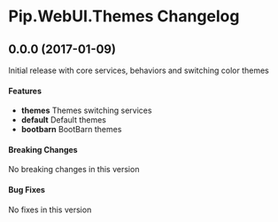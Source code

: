 # Pip.WebUI.Themes  Changelog

## <a name="0.0.0"></a> 0.0.0 (2017-01-09)

Initial release with core services, behaviors and switching color themes

#### Features
* **themes** Themes switching services
* **default** Default themes
* **bootbarn** BootBarn themes

#### Breaking Changes
No breaking changes in this version

#### Bug Fixes
No fixes in this version 